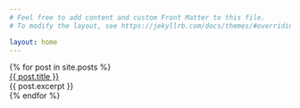 ```yaml
---
# Feel free to add content and custom Front Matter to this file.
# To modify the layout, see https://jekyllrb.com/docs/themes/#overriding-theme-defaults

layout: home
---
```

<section class="search-result-section">
{% for post in site.posts %}
  <article class="search-result">
    <a href="{{ post.url | relative_url }}" class="search-result-title">{{ post.title }}</a>
    <div>{{ post.excerpt }}</div>
  </article>
{% endfor %}
</section>
